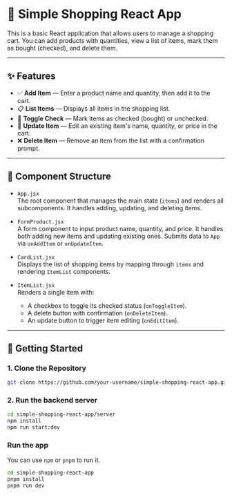 # 🛒 Simple Shopping React App

This is a basic React application that allows users to manage a shopping cart. You can add products with quantities, view a list of items, mark them as bought (checked), and delete them.

---

## ✨ Features

- ✅ **Add Item** — Enter a product name and quantity, then add it to the cart.
- 📋 **List Items** — Displays all items in the shopping list.
- 🔄 **Toggle Check** — Mark items as checked (bought) or unchecked.
- 📝 **Update Item** — Edit an existing item's name, quantity, or price in the cart.
- ❌ **Delete Item** — Remove an item from the list with a confirmation prompt.

---

## 🧩 Component Structure

- `App.jsx`  
  The root component that manages the main state (`items`) and renders all subcomponents. It handles adding, updating, and deleting items.

- `FormProduct.jsx`  
  A form component to input product name, quantity, and price. It handles both adding new items and updating existing ones. Submits data to `App` via `onAddItem` or `onUpdateItem`.

- `CardList.jsx`  
  Displays the list of shopping items by mapping through `items` and rendering `ItemList` components.

- `ItemList.jsx`  
  Renders a single item with:
  - A checkbox to toggle its checked status (`onToggleItem`).
  - A delete button with confirmation (`onDeleteItem`).
  - An update button to trigger item editing (`onEditItem`).

---

## 🚀 Getting Started

### 1. Clone the Repository
```bash
git clone https://github.com/your-username/simple-shopping-react-app.git
```

### 2. Run the backend server
```bash
cd simple-shopping-react-app/server
npm install
npm run start:dev
```

### Run the app

You can use `npm` or `pnpm` to run it. 

```bash
cd simple-shopping-react-app
pnpm install
pnpm run dev
```
